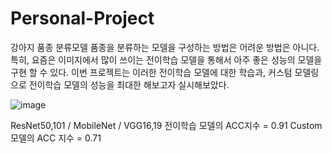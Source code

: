 # Personal-Project
강아지 품종 분류모델
품종을 분류하는 모델을 구성하는 방법은 어려운 방법은 아니다.
특히, 요즘은 이미지에서 많이 쓰이는 전이학습 모델을 통해서 아주 좋은 성능의 모델을 구현 할 수 있다.
이번 프로젝트는 이러한 전이학습 모델에 대한 학습과, 커스텀 모델링으로 전이학습 모델의 성능을 최대한 해보고자 실시해보았다.

![image](https://user-images.githubusercontent.com/76422150/117403300-e8995f80-af42-11eb-882b-1619bb1bfeb0.png)




ResNet50,101 / MobileNet / VGG16,19 전이학습 모델의 ACC지수 = 0.91
Custom모델의 ACC 지수 = 0.71
